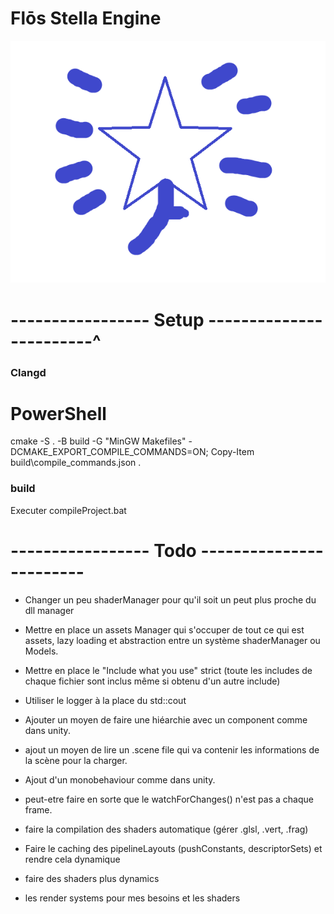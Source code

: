 # Flōs Stella Engine
![Project Logo](images_readMe/logo_Flos_Stella_1.png)

# ----------------- Setup ------------------------^

### Clangd
# PowerShell
cmake -S . -B build -G "MinGW Makefiles" -DCMAKE_EXPORT_COMPILE_COMMANDS=ON; Copy-Item build\compile_commands.json .


### build
Executer compileProject.bat


# ----------------- Todo ------------------------

- Changer un peu shaderManager pour qu'il soit un peut plus proche du dll manager

- Mettre en place un assets Manager qui s'occuper de tout ce qui est assets, lazy loading et abstraction entre un système shaderManager ou Models.

- Mettre en place le "Include what you use" strict (toute les includes de chaque fichier sont inclus même si obtenu d'un autre include)

- Utiliser le logger à la place du std::cout

- Ajouter un moyen de faire une hiéarchie avec un component comme dans unity.

- ajout un moyen de lire un .scene file qui va contenir les informations de la scène pour la charger.

- Ajout d'un monobehaviour comme dans unity.

- peut-etre faire en sorte que le watchForChanges() n'est pas a chaque frame.

- faire la compilation des shaders automatique (gérer .glsl, .vert, .frag)

- Faire le caching des pipelineLayouts (pushConstants, descriptorSets) et rendre cela dynamique 

- faire des shaders plus dynamics

- les render systems pour mes besoins et les shaders
